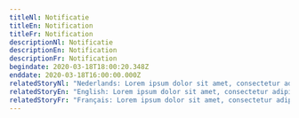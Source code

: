 ```yaml
---
titleNl: Notificatie
titleEn: Notification
titleFr: Notification
descriptionNl: Notificatie
descriptionEn: Notification
descriptionFr: Notification
begindate: 2020-03-18T18:00:20.348Z
enddate: 2020-03-18T16:00:00.000Z
relatedStoryNl: "Nederlands: Lorem ipsum dolor sit amet, consectetur adipiscing elit, sed do eiusmod tempor incididunt ut labore et dolore magna aliqua. **Ut enim ad minim veniam**, quis nostrud exercitation ullamco laboris nisi ut aliquip ex ea commodo consequat. Duis aute irure dolor in reprehenderit in voluptate velit esse cillum dolore eu fugiat nulla pariatur. Excepteur sint occaecat cupidatat non proident, sunt in culpa qui officia deserunt mollit anim id est laborum.\r\n\r\n![left](/uploads/louis-reed-pwckf7l4-no-unsplash.jpg \"lol\")\r\n\r\nDit is het einde van mijn tekst."
relatedStoryEn: "English: Lorem ipsum dolor sit amet, consectetur adipiscing elit, sed do eiusmod tempor incididunt ut labore et dolore magna aliqua. **Ut enim ad minim veniam**, quis nostrud exercitation ullamco laboris nisi ut aliquip ex ea commodo consequat. Duis aute irure dolor in reprehenderit in voluptate velit esse cillum dolore eu fugiat nulla pariatur. Excepteur sint occaecat cupidatat non proident, sunt in culpa qui officia deserunt mollit anim id est laborum.\r\n\r\n![center](/uploads/louis-reed-pwckf7l4-no-unsplash.jpg \"lol\")\r\n\r\nDit is het einde van mijn tekst."
relatedStoryFr: "Français: Lorem ipsum dolor sit amet, consectetur adipiscing elit, sed do eiusmod tempor incididunt ut labore et dolore magna aliqua. **Ut enim ad minim veniam**, quis nostrud exercitation ullamco laboris nisi ut aliquip ex ea commodo consequat. Duis aute irure dolor in reprehenderit in voluptate velit esse cillum dolore eu fugiat nulla pariatur. Excepteur sint occaecat cupidatat non proident, sunt in culpa qui officia deserunt mollit anim id est laborum.\r\n\r\n![center](/uploads/louis-reed-pwckf7l4-no-unsplash.jpg \"lol\")\r\n\r\nDit is het einde van mijn tekst."
---
```

